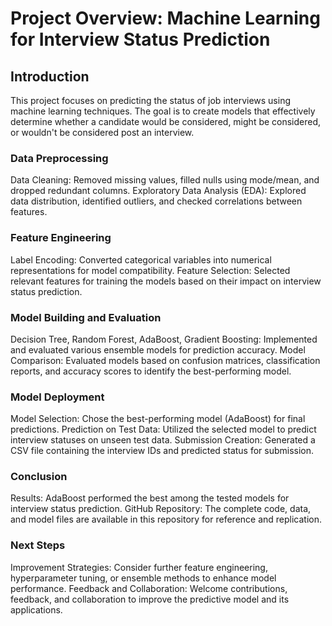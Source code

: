 # Project Overview: Machine Learning for Interview Status Prediction
## Introduction
This project focuses on predicting the status of job interviews using machine learning techniques. The goal is to create models that effectively determine whether a candidate would be considered, might be considered, or wouldn't be considered post an interview.

### Data Preprocessing
Data Cleaning: Removed missing values, filled nulls using mode/mean, and dropped redundant columns.
Exploratory Data Analysis (EDA): Explored data distribution, identified outliers, and checked correlations between features.
### Feature Engineering
Label Encoding: Converted categorical variables into numerical representations for model compatibility.
Feature Selection: Selected relevant features for training the models based on their impact on interview status prediction.
### Model Building and Evaluation
Decision Tree, Random Forest, AdaBoost, Gradient Boosting: Implemented and evaluated various ensemble models for prediction accuracy.
Model Comparison: Evaluated models based on confusion matrices, classification reports, and accuracy scores to identify the best-performing model.
### Model Deployment
Model Selection: Chose the best-performing model (AdaBoost) for final predictions.
Prediction on Test Data: Utilized the selected model to predict interview statuses on unseen test data.
Submission Creation: Generated a CSV file containing the interview IDs and predicted status for submission.
### Conclusion
Results: AdaBoost performed the best among the tested models for interview status prediction.
GitHub Repository: The complete code, data, and model files are available in this repository for reference and replication.
### Next Steps
Improvement Strategies: Consider further feature engineering, hyperparameter tuning, or ensemble methods to enhance model performance.
Feedback and Collaboration: Welcome contributions, feedback, and collaboration to improve the predictive model and its applications.
